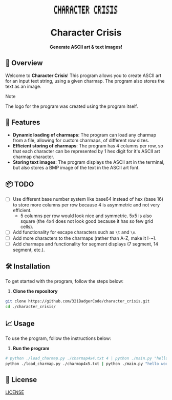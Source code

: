 <p align="center">
	<img src="./asset/logo.png" alt="Logo" width="200" height="25">
</p>

<h1 align="center">Character Crisis</h1>

<p align="center">
	<strong>Generate ASCII art & text images!</strong>
</p>

## 🚀 Overview

Welcome to **Character Crisis**! This program allows you to create ASCII art for an input text string, using a given charmap. The program also stores the text as an image.

> [!NOTE]
> The logo for the program was created using the program itself.

## 🎨 Features

- **Dynamic loading of charmaps**: The program can load any charmap from a file, allowing for custom charmaps, of different row sizes.
- **Efficient storing of charmaps**: The program has 4 columns per row, so that each character can be represented by 1 hex digit for it's ASCII art charmap character.
- **Storing text images**: The program displays the ASCII art in the terminal, but also stores a BMP image of the text in the ASCII art font.

## 📦 TODO

- [ ] Use different base number system like base64 instead of hex (base 16) to store more columns per row because 4 is asymmetric and not very efficient.
	- 5 columns per row would look nice and symmetric. 5x5 is also square (the 4x4 does not look good because it has so few grid cells).
- [ ] Add functionality for escape characters such as `\t` and `\n`.
- [ ] Add more characters to the charmaps (rather than A-Z, make it !-~).
- [ ] Add charmaps and functionality for segment displays (7 segment, 14 segment, etc.).

## 🛠️ Installation

To get started with the program, follow the steps below:

1. **Clone the repository**
```sh
git clone https://github.com/321BadgerCode/character_crisis.git
cd ./character_crisis/
```

## 📈 Usage

To use the program, follow the instructions below:

1. **Run the program**
```sh
# python ./load_charmap.py ./charmap4x4.txt 4 | python ./main.py "hello world"
python ./load_charmap.py ./charmap4x5.txt | python ./main.py "hello world"
```

## 📜 License

[LICENSE](./LICENSE)